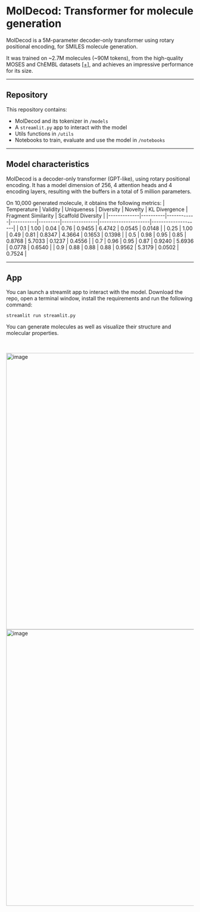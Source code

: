 # MolDecod: Transformer for molecule generation

MolDecod is a 5M-parameter decoder-only transformer using rotary positional encoding, for SMILES molecule generation.

It was trained on ~2.7M molecules (~90M tokens), from the high-quality MOSES and ChEMBL datasets [[+]](https://tdcommons.ai/generation_tasks/molgen/), and achieves an impressive performance for its size.

___

## Repository

This repository contains:
- MolDecod and its tokenizer in `/models`
- A `streamlit.py` app to interact with the model
- Utils functions in `/utils`
- Notebooks to train, evaluate and use the model in `/notebooks`

___

## Model characteristics

MolDecod is a decoder-only transformer (GPT-like), using rotary positional encoding. It has a model dimension of 256, 4 attention heads and 4 encoding layers, resulting with the buffers in a total of 5 million parameters.

On 10,000 generated molecule, it obtains the following metrics:
| Temperature | Validity | Uniqueness | Diversity | Novelty | KL Divergence | Fragment Similarity | Scaffold Diversity |
|-------------|----------|------------|-----------|---------|---------------|---------------------|--------------------|
| 0.1         | 1.00     | 0.04       | 0.76      | 0.9455  | 6.4742        | 0.0545              | 0.0148             |
| 0.25        | 1.00     | 0.49       | 0.81      | 0.8347  | 4.3664        | 0.1653              | 0.1398             |
| 0.5         | 0.98     | 0.95       | 0.85      | 0.8768  | 5.7033        | 0.1237              | 0.4556             |
| 0.7         | 0.96     | 0.95       | 0.87      | 0.9240  | 5.6936        | 0.0778              | 0.6540             |
| 0.9         | 0.88     | 0.88       | 0.88      | 0.9562  | 5.3179        | 0.0502              | 0.7524             |

___

## App

You can launch a streamlit app to interact with the model. Download the repo, open a terminal window, install the requirements and run the following command:
```
streamlit run streamlit.py
```

You can generate molecules as well as visualize their structure and molecular properties.

&nbsp;

<img width="742" alt="image" src="https://github.com/user-attachments/assets/8b6fec5b-fef4-4475-8358-8475dee558f1">

<img width="742" alt="image" src="https://github.com/user-attachments/assets/bf5f396f-7618-4d56-aac1-56f444a8ef9a">
